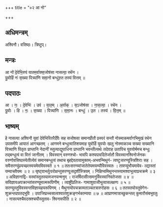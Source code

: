 +++
title = "०२ आ नो"

+++
## अधिमन्त्रम्
अश्विनौ। वसिष्ठः। त्रिष्टुप्।

## मन्त्रः
आ नो॑ दे॒वेभि॒रुप॑ यातम॒र्वाक्स॒जोष॑सा नासत्या॒ रथे॑न ।  
यु॒वोर्हि नः॑ स॒ख्या पित्र्या॑णि समा॒नो बन्धु॑रु॒त तस्य॑ वित्तम् ॥

## पदपाठः
आ । नः॒ । दे॒वेभिः॑ । उप॑ । या॒त॒म् । अ॒र्वाक् । स॒ऽजोष॑सा । ना॒स॒त्या॒ । रथे॑न ।  
यु॒वोः । हि । नः॒ । स॒ख्या । पित्र्या॑णि । स॒मा॒नः । बन्धुः॑ । उ॒त । तस्य॑ । वि॒त्त॒म् ॥

## भाष्यम्
हे नासत्या अश्विनौ युवां देवेभिरितरैर्देवैः सह सजोषसा समानप्रीतौ प्रस्परं सन्तौ नोस्माकमर्वागभिमुखं रथेन उपसमीपे आयातं आगच्छतम् । आगमने बन्धुत्वातिशयमाह युवोर्हि युवयोः खलु नोस्माकञ्च सख्या सख्यानि पित्र्याणि पितृतः प्राप्तानि नेदानीं स्तुत्याद्युपाधिना प्राप्तानि भवन्तीत्यर्थः तदेवाह उतापिच युवयोर्ममच बन्धुः तद्बन्धुत्वं वा वित्तं जानीतम् । विवस्वान् वरुणश्चो- भावपि कश्यपावदितेर्जातौ विवस्वानश्विनोर्जनकः वरुणोवसिष्ठस्येतीत्येवं समानबन्धुत्वं तथाच बृहद्देवतायामुक्तम्-अभवन्मिथुनं- त्वष्टुःसरण्यूस्त्रिशिराः सह । सवैसरण्युंप्रयच्छत्स्वयमेवविवस्वते ॥ १ ॥ ततःसरण्य्वांजातेतेयमयम्यौविवस्वतः । तावप्युभौयमावेव- त्द्यास्तां यम्याचवैयमः ॥ २ ॥ सृष्ट्वाभर्तुःपरोक्षन्तुसरण्यूःसदृशींस्त्रियम् । निक्षिप्यमिथुनन्तस्यामश्वाभूत्वाप्रचक्रमे ॥ ३ ॥ अविज्ञानाद्वि- वस्वांस्तुतस्यामजनयन्मनुम् । राजर्षिरासीत्समनुर्विवस्वानिवतेजसा ॥ ४ ॥ सविज्ञायअपक्रान्तांसरण्यूमात्मरूपिणीम् । त्वाष्ट्रींप्रतिज- गामाशुवाजीभूत्वासलक्षणः ॥ ५ ॥ सरण्यूस्तुविवस्वन्तंविज्ञायहयरूपिणम् । मैथुनायोपचक्रामताञ्चतत्रारुरोहसः ॥ ६ ॥ ततस्तयोस्तुवेगेन- शुक्रन्तदपतद्भूवि । उपाजिघ्रच्चसात्वश्वातंशुक्रङ्गर्भकाम्यया ॥ ७ ॥ आघ्राणमात्राच्छुकन्तत् कुमारौसंबभूवतुः । नासत्यश्चैवदस्रश्चयौस्तुताव- श्विनावपीति ॥ २ ॥